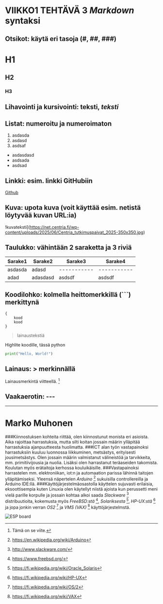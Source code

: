 # **VIIKKO1 TEHTÄVÄ 3 *Markdown* syntaksi**

## 

## Otsikot: käytä eri tasoja (#, ##, ###)

# H1
## H2
### H3

## Lihavointi ja kursivointi: **teksti**, *teksti*

## Listat: numeroitu ja numeroimaton
1. asdasda
2. asdasd
3. asdsaf

- asdasdasd
- asdsada
- asdsad

## Linkki: esim. linkki GitHubiin
[Github](https://github.com)

## Kuva: upota kuva (voit käyttää esim. netistä löytyvää kuvan URL:ia)
!kuvateksti](https://net.centria.fi/wp-content/uploads/2025/06/Centria_tutkimuspaivat_2025-350x350.jpg)

## Taulukko: vähintään 2 saraketta ja 3 riviä

| Sarake1 | Sarake2 | Sarake3 | Sarake4 |
| ----------- | ----------- | ----------- | ----------- |
| asdasda | adasd | ----------- | ----------- |
| adad | adasdasd|asdsdf|asdsdf|

## Koodilohko: kolmella heittomerkkillä (```) merkittynä

```
{
    kood
    kood
}
```

>lainaustekstiä

Highlite koodille, tässä python
``` python
print("Hello, World!")
```

## Lainaus: > merkinnällä

Lainausmerkintä viitteellä. [^1]

[^1]: Tämä on se viite.

## Vaakaerotin: ---

----

# **Marko Muhonen**
###Kiinnostuksen kohteita riittää, olen kiinnostunut monista eri asioista. Aika rajoittaa harrastuksia, mutta silti koitan jossain määrin ylläpitää harrastuksia ajanpuutteesta huolimatta. 
###ICT alan työn vastapainoksi harrastuksiin kuuluu luonnossa liikkuminen, metsästys, erityisesti jousimetsästys. Olen jossain määrin valmistanut välineistöä ja tarvikkeita, mm. primitiivijousia ja nuolia. Lisäksi olen harrastanut teräaseiden takomista. Koulutan myös erätaitoja kerhossa kouluikäisille. 
###Vastapainoksi harrastelen mm. elektroniikan, iot:n ja automaation parissa lähinnä taitojen ylläpitämiseksi. Yleensä näpertelen *Arduino* [^2] sukuisilla controllereilla ja Arduino IDE:llä. 
###Käyttöjärjestelmäosastolla käyttelen sujuvasti erilaisia, eksoottisempia kuten Linuxia olen käytellyt niistä ajoista kun perussetti meni vielä parille korpulle ja jossain kohtaa alkoi saada *Slackware* [^3] distribuutioita, kokemusta myös *FreeBSD:stä* [^4], *Solariksesta* [^5], *HP-UX:stä* [^6] ja jopa jonkin verran *OS2* [^7] ja *VMS (VAX)* [^8] käyttöjärjestelmstä. 

![ESP board](https://projects.arduinocontent.cc/cover-images/4abc6505-15ec-4b1f-9b13-2a72528a6ece.jpg)

[^2]: https://en.wikipedia.org/wiki/Arduino
[^3]: http://www.slackware.com/
[^4]: https://www.freebsd.org/
[^5]: https://fi.wikipedia.org/wiki/Oracle_Solaris
[^6]: https://fi.wikipedia.org/wiki/HP-UX
[^7]: https://fi.wikipedia.org/wiki/OS/2
[^8]: https://fi.wikipedia.org/wiki/VAX











